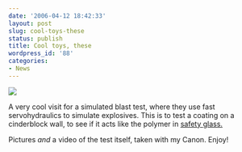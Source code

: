 ```yaml
---
date: '2006-04-12 18:42:33'
layout: post
slug: cool-toys-these
status: publish
title: Cool toys, these
wordpress_id: '88'
categories:
- News
---
```


[![](http://www.phfactor.net/pics/LHPOST-04-06/LHPOST-04-06-Thumbnails/13.jpg)](http://www.phfactor.net/pics/LHPOST-04-06/)

A very cool visit for a simulated blast test, where they use fast servohydraulics to simulate explosives. This is to test a coating on a cinderblock wall, to see if it acts like the polymer in [safety glass.](http://computer.howstuffworks.com/question508.htm)

Pictures _and_ a video of the test itself, taken with my Canon. Enjoy!
